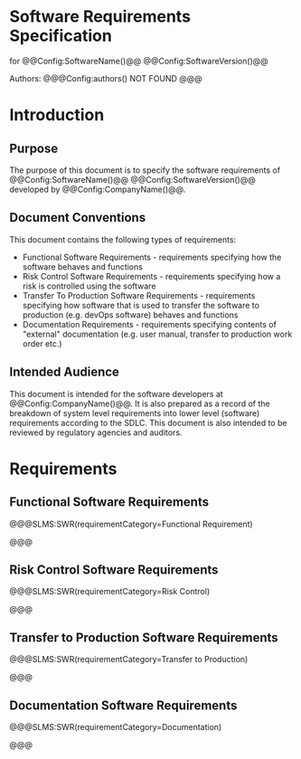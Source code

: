 
# Software Requirements Specification

for
@@Config:SoftwareName()@@ @@Config:SoftwareVersion()@@  
  
Authors:
@@@Config:authors()
NOT FOUND
@@@

# Introduction
## Purpose
The purpose of this document is to specify the software requirements of @@Config:SoftwareName()@@ @@Config:SoftwareVersion()@@ developed by @@Config:CompanyName()@@. 

## Document Conventions
This document contains the following types of requirements:
- Functional Software Requirements - requirements specifying how the software behaves and functions
- Risk Control Software Requirements - requirements specifying how a risk is controlled using the software
- Transfer To Production Software Requirements - requirements specifying how software that is used to transfer the software to production (e.g. devOps software) behaves and functions
- Documentation Requirements - requirements specifying contents of "external" documentation (e.g. user manual, transfer to production work order etc.)
 
## Intended Audience
This document is intended for the software developers at @@Config:CompanyName()@@. It is also prepared as a record of the breakdown of system level requirements into lower level (software) requirements according to the SDLC. This document is also intended to be reviewed by regulatory agencies and auditors.

# Requirements

## Functional Software Requirements
@@@SLMS:SWR(requirementCategory=Functional Requirement)

@@@
## Risk Control Software Requirements
@@@SLMS:SWR(requirementCategory=Risk Control)

@@@
## Transfer to Production Software Requirements
@@@SLMS:SWR(requirementCategory=Transfer to Production)

@@@
## Documentation Software Requirements
@@@SLMS:SWR(requirementCategory=Documentation)

@@@